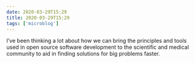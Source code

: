 ```yaml
---
date: 2020-03-29T15:29
title: 2020-03-29T15:29
tags: ['microblog']
---
```


I’ve been thinking a lot about how we can bring the principles and tools used in open source software development to the scientific and medical community to aid in finding solutions for big problems faster.
